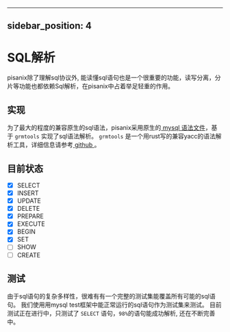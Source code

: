 <!--
 Copyright 2022 Database Mesh Authors
 
 Licensed under the Apache License, Version 2.0 (the "License");
 you may not use this file except in compliance with the License.
 You may obtain a copy of the License at
 
     http://www.apache.org/licenses/LICENSE-2.0
 
 Unless required by applicable law or agreed to in writing, software
 distributed under the License is distributed on an "AS IS" BASIS,
 WITHOUT WARRANTIES OR CONDITIONS OF ANY KIND, either express or implied.
 See the License for the specific language governing permissions and
 limitations under the License.
-->

---
sidebar_position: 4
---

# SQL解析
pisanix除了理解sql协议外, 能读懂sql语句也是一个很重要的功能，读写分离，分片等功能也都依赖Sql解析，在pisanix中占着举足轻重的作用。

## 实现
为了最大的程度的兼容原生的sql语法，pisanix采用原生的[ mysql 语法文件](https://github.com/mysql/mysql-server/blob/8.0/sql/sql_yacc.yy)，基于 `grmtools` 实现了sql语法解析。
 `grmtools` 是一个用rust写的兼容yacc的语法解析工具，详细信息请参考[ github ](https://github.com/softdevteam/grmtools.git)。

## 目前状态

- [x] SELECT
- [x] INSERT
- [x] UPDATE
- [x] DELETE
- [x] PREPARE
- [x] EXECUTE
- [x] BEGIN
- [x] SET
- [ ] SHOW
- [ ] CREATE

## 测试
由于sql语句的复杂多样性，很难有有一个完整的测试集能覆盖所有可能的sql语句。
我们使用用mysql test框架中能正常运行的sql语句作为测试集来测试。
目前测试正在进行中，只测试了 `SELECT` 语句，`98%`的语句能成功解析, 还在不断完善中。
